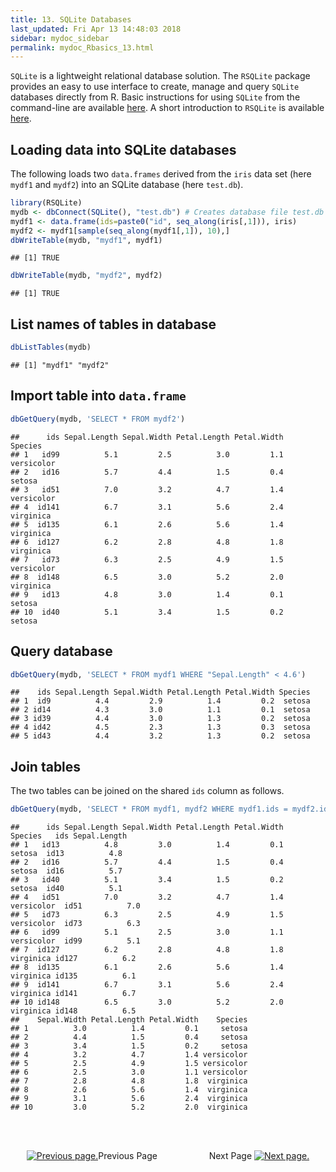```yaml
---
title: 13. SQLite Databases
last_updated: Fri Apr 13 14:48:03 2018
sidebar: mydoc_sidebar
permalink: mydoc_Rbasics_13.html
---
```


`SQLite` is a lightweight relational database solution. The `RSQLite` package provides an easy to use interface to create, manage and query `SQLite` databases directly from R. Basic instructions
for using `SQLite` from the command-line are available [here](https://www.sqlite.org/cli.html). A short introduction to `RSQLite` is available [here](https://github.com/rstats-db/RSQLite/blob/master/vignettes/RSQLite.Rmd).

## Loading data into SQLite databases

The following loads two `data.frames` derived from the `iris` data set (here `mydf1` and `mydf2`) 
into an SQLite database (here `test.db`).


```r
library(RSQLite)
mydb <- dbConnect(SQLite(), "test.db") # Creates database file test.db
mydf1 <- data.frame(ids=paste0("id", seq_along(iris[,1])), iris)
mydf2 <- mydf1[sample(seq_along(mydf1[,1]), 10),]
dbWriteTable(mydb, "mydf1", mydf1)
```

```
## [1] TRUE
```

```r
dbWriteTable(mydb, "mydf2", mydf2)
```

```
## [1] TRUE
```

## List names of tables in database


```r
dbListTables(mydb)
```

```
## [1] "mydf1" "mydf2"
```

## Import table into `data.frame`


```r
dbGetQuery(mydb, 'SELECT * FROM mydf2')
```

```
##      ids Sepal.Length Sepal.Width Petal.Length Petal.Width    Species
## 1   id99          5.1         2.5          3.0         1.1 versicolor
## 2   id16          5.7         4.4          1.5         0.4     setosa
## 3   id51          7.0         3.2          4.7         1.4 versicolor
## 4  id141          6.7         3.1          5.6         2.4  virginica
## 5  id135          6.1         2.6          5.6         1.4  virginica
## 6  id127          6.2         2.8          4.8         1.8  virginica
## 7   id73          6.3         2.5          4.9         1.5 versicolor
## 8  id148          6.5         3.0          5.2         2.0  virginica
## 9   id13          4.8         3.0          1.4         0.1     setosa
## 10  id40          5.1         3.4          1.5         0.2     setosa
```

## Query database


```r
dbGetQuery(mydb, 'SELECT * FROM mydf1 WHERE "Sepal.Length" < 4.6')
```

```
##    ids Sepal.Length Sepal.Width Petal.Length Petal.Width Species
## 1  id9          4.4         2.9          1.4         0.2  setosa
## 2 id14          4.3         3.0          1.1         0.1  setosa
## 3 id39          4.4         3.0          1.3         0.2  setosa
## 4 id42          4.5         2.3          1.3         0.3  setosa
## 5 id43          4.4         3.2          1.3         0.2  setosa
```

## Join tables

The two tables can be joined on the shared `ids` column as follows. 


```r
dbGetQuery(mydb, 'SELECT * FROM mydf1, mydf2 WHERE mydf1.ids = mydf2.ids')
```

```
##      ids Sepal.Length Sepal.Width Petal.Length Petal.Width    Species   ids Sepal.Length
## 1   id13          4.8         3.0          1.4         0.1     setosa  id13          4.8
## 2   id16          5.7         4.4          1.5         0.4     setosa  id16          5.7
## 3   id40          5.1         3.4          1.5         0.2     setosa  id40          5.1
## 4   id51          7.0         3.2          4.7         1.4 versicolor  id51          7.0
## 5   id73          6.3         2.5          4.9         1.5 versicolor  id73          6.3
## 6   id99          5.1         2.5          3.0         1.1 versicolor  id99          5.1
## 7  id127          6.2         2.8          4.8         1.8  virginica id127          6.2
## 8  id135          6.1         2.6          5.6         1.4  virginica id135          6.1
## 9  id141          6.7         3.1          5.6         2.4  virginica id141          6.7
## 10 id148          6.5         3.0          5.2         2.0  virginica id148          6.5
##    Sepal.Width Petal.Length Petal.Width    Species
## 1          3.0          1.4         0.1     setosa
## 2          4.4          1.5         0.4     setosa
## 3          3.4          1.5         0.2     setosa
## 4          3.2          4.7         1.4 versicolor
## 5          2.5          4.9         1.5 versicolor
## 6          2.5          3.0         1.1 versicolor
## 7          2.8          4.8         1.8  virginica
## 8          2.6          5.6         1.4  virginica
## 9          3.1          5.6         2.4  virginica
## 10         3.0          5.2         2.0  virginica
```


<br><br><center><a href="mydoc_Rbasics_12.html"><img src="images/left_arrow.png" alt="Previous page."></a>Previous Page &nbsp; &nbsp; &nbsp; &nbsp; &nbsp; &nbsp; &nbsp; &nbsp; &nbsp; &nbsp; Next Page
<a href="mydoc_Rbasics_14.html"><img src="images/right_arrow.png" alt="Next page."></a></center>
